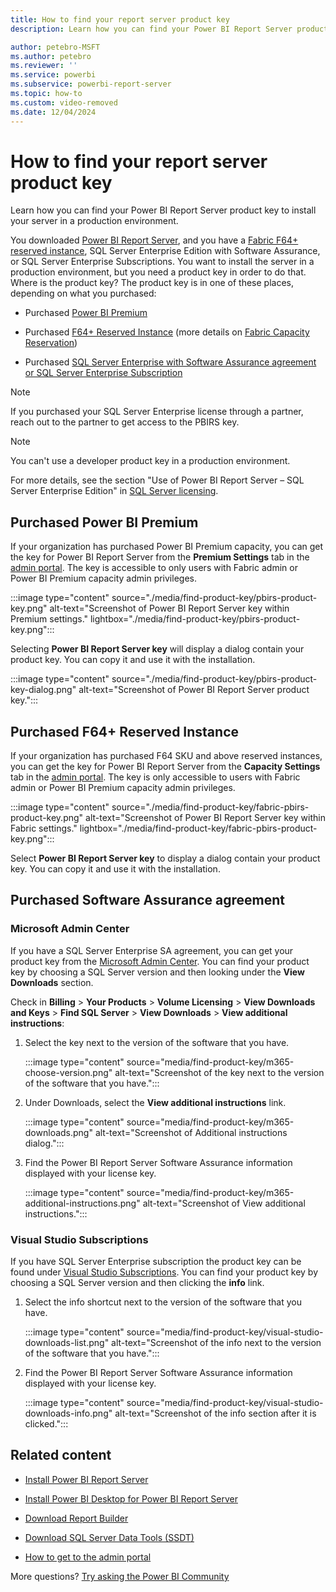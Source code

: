 ```yaml
---
title: How to find your report server product key
description: Learn how you can find your Power BI Report Server product key to install your server in a production environment.

author: petebro-MSFT
ms.author: petebro
ms.reviewer: ''
ms.service: powerbi
ms.subservice: powerbi-report-server
ms.topic: how-to
ms.custom: video-removed
ms.date: 12/04/2024
---
```

# How to find your report server product key

Learn how you can find your Power BI Report Server product key to install your server in a production environment.

You downloaded [Power BI Report Server](get-started.md), and you have a [Fabric F64+ reserved instance](/fabric/enterprise/licenses), SQL Server Enterprise Edition with Software Assurance, or SQL Server Enterprise Subscriptions. You want to install the server in a production environment, but you need a product key in order to do that. Where is the product key? The product key is in one of these places, depending on what you purchased:

- Purchased [Power BI Premium](#purchased-power-bi-premium)

- Purchased [F64+ Reserved Instance](#purchased-f64-reserved-instance) (more details on [Fabric Capacity Reservation](/azure/cost-management-billing/reservations/fabric-capacity))

- Purchased [SQL Server Enterprise with Software Assurance agreement or SQL Server Enterprise Subscription](#purchased-software-assurance-agreement)

> [!NOTE]
> If you purchased your SQL Server Enterprise license through a partner, reach out to the partner to get access to the PBIRS key.

> [!NOTE]
> You can't use a developer product key in a production environment.
>
> For more details, see the section "Use of Power BI Report Server – SQL Server Enterprise Edition" in [SQL Server licensing](https://www.microsoft.com/licensing/terms/productoffering/SQLServer/EAEAS).

## Purchased Power BI Premium
If your organization has purchased Power BI Premium capacity, you can get the key for Power BI Report Server from the **Premium Settings** tab in the [admin portal](/fabric/admin/admin-center#how-to-get-to-the-admin-portal). The key is accessible to only users with Fabric admin or Power BI Premium capacity admin privileges.

:::image type="content" source="./media/find-product-key/pbirs-product-key.png" alt-text="Screenshot of Power BI Report Server key within Premium settings." lightbox="./media/find-product-key/pbirs-product-key.png":::

Selecting **Power BI Report Server key** will display a dialog contain your product key. You can copy it and use it with the installation.

:::image type="content" source="./media/find-product-key/pbirs-product-key-dialog.png" alt-text="Screenshot of Power BI Report Server product key.":::

## Purchased F64+ Reserved Instance
If your organization has purchased F64 SKU and above reserved instances, you can get the key for Power BI Report Server from the **Capacity Settings** tab in the [admin portal](/fabric/admin/admin-center#how-to-get-to-the-admin-portal). The key is only accessible to users with Fabric admin or Power BI Premium capacity admin privileges.

:::image type="content" source="./media/find-product-key/fabric-pbirs-product-key.png" alt-text="Screenshot of Power BI Report Server key within Fabric settings." lightbox="./media/find-product-key/fabric-pbirs-product-key.png":::

Select **Power BI Report Server key** to display a dialog contain your product key. You can copy it and use it with the installation.

## Purchased Software Assurance agreement

### Microsoft Admin Center
If you have a SQL Server Enterprise SA agreement, you can get your product key from the [Microsoft Admin Center](https://admin.microsoft.com/#/subscriptions). You can find your product key by choosing a SQL Server version and then looking under the **View Downloads** section. 

Check in **Billing** > **Your Products** > **Volume Licensing** > **View Downloads and Keys** > **Find SQL Server** > **View Downloads** > **View additional instructions**:

1. Select the key next to the version of the software that you have.

    :::image type="content" source="media/find-product-key/m365-choose-version.png" alt-text="Screenshot of the key next to the version of the software that you have.":::

1. Under Downloads, select the **View additional instructions** link.

    :::image type="content" source="media/find-product-key/m365-downloads.png" alt-text="Screenshot of Additional instructions dialog.":::

1. Find the Power BI Report Server Software Assurance information displayed with your license key.

    :::image type="content" source="media/find-product-key/m365-additional-instructions.png" alt-text="Screenshot of View additional instructions.":::

### Visual Studio Subscriptions
If you have SQL Server Enterprise subscription the product key can be found under [Visual Studio Subscriptions](https://my.visualstudio.com/downloads). You can find your product key by choosing a SQL Server version and then clicking the **info** link.

1. Select the info shortcut next to the version of the software that you have.

    :::image type="content" source="media/find-product-key/visual-studio-downloads-list.png" alt-text="Screenshot of the info next to the version of the software that you have.":::

1. Find the Power BI Report Server Software Assurance information displayed with your license key.

    :::image type="content" source="media/find-product-key/visual-studio-downloads-info.png" alt-text="Screenshot of the info section after it is clicked.":::

## Related content

* [Install Power BI Report Server](install-report-server.md)  
* [Install Power BI Desktop for Power BI Report Server](install-powerbi-desktop.md)  
* [Download Report Builder](https://www.microsoft.com/download/details.aspx?id=53613)  
* [Download SQL Server Data Tools (SSDT)](/sql/ssdt/download-sql-server-data-tools-ssdt)

* [How to get to the admin portal](/fabric/admin/admin-center#how-to-get-to-the-admin-portal)

More questions? [Try asking the Power BI Community](https://community.powerbi.com/)

